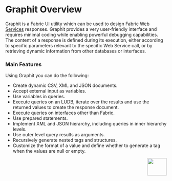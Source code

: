 # Graphit Overview

Graphit is a Fabric UI utility which can be used to design Fabric [Web Services](/articles/15_web_services_and_graphit/01_web_services_overview.md) responses. 
Graphit provides a very user-friendly interface and requires minimal coding while enabling powerful debugging capabilities. The content of a response is defined during its execution, either according to specific parameters relevant to the specific Web Service call, or by retrieving dynamic information from other databases or interfaces.

### Main Features
Using Graphit you can do the following:
- Create dynamic CSV, XML and  JSON documents. 
- Accept external input as variables. 
- Use variables in queries.
- Execute queries on an LUDB, iterate over the results and use the returned values to create the response document.
- Execute queries on interfaces other than Fabric.
- Use prepared statements.
- Implement XML and JSON hierarchy, including queries in inner hierarchy levels. 
- Use outer level query results as arguments. 
- Recursively generate nested tags and structures.
- Customize the format of a value and define whether to generate a tag when the values are null or empty.




[<img align="right" width="60" height="54" src="/articles/images/Next.png">](/articles/15_web_services_and_graphit/17_Graphit/02_create_and_edit_a_graphit_file.md)

